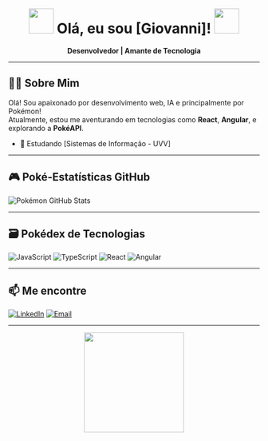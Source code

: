 <h1 align="center">
  <img src="link-para-logo-ou-sprite-pokemon.gif" width="50px"/>
  Olá, eu sou [Giovanni]!
  <img src="link-para-logo-ou-sprite-pokemon.gif" width="50px"/>
</h1>

<p align="center">
  <b> Desenvolvedor | Amante de Tecnologia</b>
</p>

---

## 🐱‍👤 Sobre Mim

Olá! Sou apaixonado por desenvolvimento web, IA e principalmente por Pokémon!  
Atualmente, estou me aventurando em tecnologias como **React**, **Angular**, e explorando a **PokéAPI**.

- 🌱 Estudando [Sistemas de Informação - UVV]

---

## 🎮 Poké-Estatísticas GitHub

![Pokémon GitHub Stats](https://github-readme-stats.vercel.app/api?username=SEU_USUARIO&show_icons=true&theme=radical&icon_color=FFCB05&text_color=FFFFFF&bg_color=EF5350&title_color=FFCB05)

---

## 🗃️ Pokédex de Tecnologias

![JavaScript](https://img.shields.io/badge/-JavaScript-%23F7DF1E?style=flat&logo=javascript&logoColor=black)
![TypeScript](https://img.shields.io/badge/-TypeScript-%233178C6?style=flat&logo=typescript&logoColor=white)
![React](https://img.shields.io/badge/-React-%2361DAFB?style=flat&logo=react&logoColor=black)
![Angular](https://img.shields.io/badge/-Angular-%23DD0031?style=flat&logo=angular&logoColor=white)

---

## 📫 Me encontre

[![LinkedIn](https://img.shields.io/badge/-LinkedIn-blue?style=flat-square&logo=linkedin&logoColor=white)](https://www.linkedin.com/in/giovanni-benevenute-8b4243277/)
[![Email](https://img.shields.io/badge/-Email-red?style=flat-square&logo=gmail&logoColor=white)](mailto:benevenute.contato@gmail.com)

---

<p align="center">
  <img src="https://media.giphy.com/media/l3q2K5jinAlChoCLS/giphy.gif" width="200"/>
</p>
